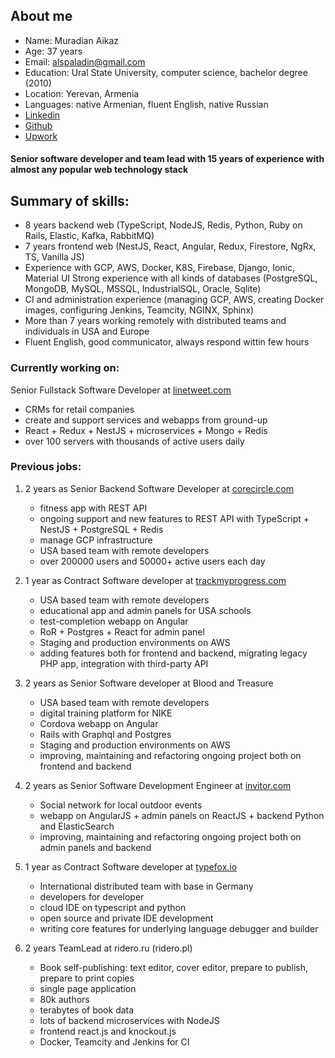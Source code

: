 ## About me
- Name: Muradian Aikaz
- Age: 37 years
- Email: alspaladin@gmail.com
- Education: Ural State University, computer science, bachelor degree (2010)
- Location: Yerevan, Armenia
- Languages: native Armenian, fluent English, native Russian
- [Linkedin](https://www.linkedin.com/in/aikaz-muradian/)
- [Github](https://github.com/Alspaladin)
- [Upwork](https://www.upwork.com/freelancers/~010cc44f8fae1a2e5e)

#### Senior software developer and team lead with 15 years of experience with almost any popular web technology stack

## Summary of skills:
- 8 years backend web (TypeScript, NodeJS, Redis, Python, Ruby on Rails, Elastic, Kafka, RabbitMQ)
- 7 years frontend web (NestJS, React, Angular, Redux, Firestore, NgRx, TS, Vanilla JS)
- Experience with GCP, AWS, Docker, K8S, Firebase, Django, Ionic, Material UI
  Strong experience with all kinds of databases (PostgreSQL, MongoDB, MySQL, MSSQL, IndustrialSQL, Oracle, Sqlite)
- CI and administration experience (managing GCP, AWS, creating Docker images, configuring Jenkins, Teamcity, NGINX, Sphinx)
- More than 7 years working remotely with distributed teams and individuals in USA and Europe
- Fluent English, good communicator, always respond wittin few hours

### Currently working on:
 Senior Fullstack Software Developer at [linetweet.com](https://www.linetweet.com/)
 - CRMs for retail companies 
 - create and support services and webapps from ground-up
 - React + Redux + NestJS + microservices + Mongo + Redis
 - over 100 servers with thousands of active users daily

### Previous jobs:

1. 2 years as Senior Backend Software Developer at [corecircle.com](https://corecircle.com)
   - fitness app with REST API
   - ongoing support and new features to REST API with TypeScript + NestJS + PostgreSQL + Redis
   - manage GCP infrastructure
   - USA based team with remote developers
   - over 200000 users and 50000+ active users each day

2. 1 year as Contract Software developer at [trackmyprogress.com](https://www.trackmyprogress.com/)
   - USA based team with remote developers
   - educational app and admin panels for USA schools
   - test-completion webapp on Angular
   - RoR + Postgres + React for admin panel
   - Staging and production environments on AWS
   - adding features both for frontend and backend, migrating legacy PHP app, integration with third-party API

3. 2 years as Senior Software developer at Blood and Treasure
   - USA based team with remote developers
   - digital training platform for NIKE
   - Cordova webapp on Angular
   - Rails with Graphql and Postgres
   - Staging and production environments on AWS
   - improving, maintaining and refactoring ongoing project both on frontend and backend

4. 2 years as Senior Software Development Engineer at [invitor.com](https://invitor.com/)
   - Social network for local outdoor events
   - webapp on AngularJS + admin panels on ReactJS + backend Python and ElasticSearch
   - improving, maintaining and refactoring ongoing project both on admin panels and backend

5. 1 year as Contract Software developer at [typefox.io](https://www.typefox.io/)
   - International distributed team with base in Germany
   - developers for developer
   - cloud IDE on typescript and python
   - open source and private IDE development
   - writing core features for underlying language debugger and builder

6. 2 years TeamLead at ridero.ru (ridero.pl)
   - Book self-publishing: text editor, cover editor, prepare to publish, prepare to print copies
   - single page application
   - 80k authors
   - terabytes of book data
   - lots of backend microservices with NodeJS
   - frontend react.js and knockout.js
   - Docker, Teamcity and Jenkins for CI
